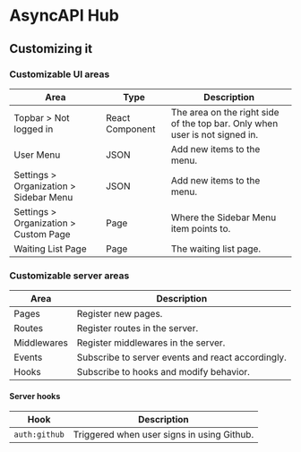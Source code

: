 # AsyncAPI Hub

## Customizing it

### Customizable UI areas

|Area|Type|Description|
|---|---|---|
| Topbar > Not logged in | React Component | The area on the right side of the top bar. Only when user is not signed in.
| User Menu | JSON | Add new items to the menu.
| Settings > Organization > Sidebar Menu | JSON | Add new items to the menu.
| Settings > Organization > Custom Page | Page | Where the Sidebar Menu item points to.
| Waiting List Page | Page | The waiting list page.

### Customizable server areas

|Area|Description|
|---|---|
| Pages | Register new pages.
| Routes | Register routes in the server.
| Middlewares | Register middlewares in the server.
| Events | Subscribe to server events and react accordingly.
| Hooks | Subscribe to hooks and modify behavior.

#### Server hooks

|Hook|Description|
|---|---|
| `auth:github` | Triggered when user signs in using Github.
